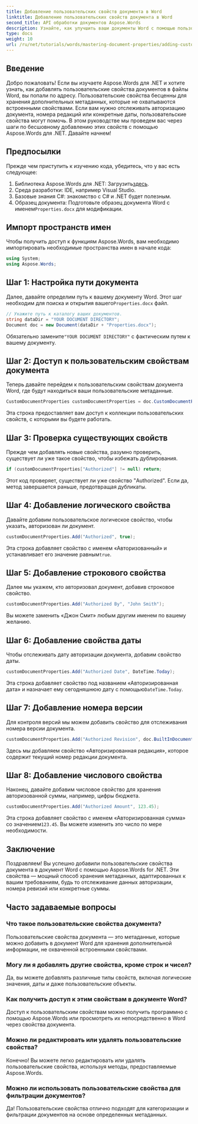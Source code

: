 ```yaml
---
title: Добавление пользовательских свойств документа в Word
linktitle: Добавление пользовательских свойств документа в Word
second_title: API обработки документов Aspose.Words
description: Узнайте, как улучшить ваши документы Word с помощью пользовательских свойств документа с помощью Aspose.Words для .NET. Это всеобъемлющее руководство проведет вас через весь процесс.
type: docs
weight: 10
url: /ru/net/tutorials/words/mastering-document-properties/adding-custom-document-properties-in-word/
---
```

## Введение

Добро пожаловать! Если вы изучаете Aspose.Words для .NET и хотите узнать, как добавлять пользовательские свойства документов в файлы Word, вы попали по адресу. Пользовательские свойства бесценны для хранения дополнительных метаданных, которые не охватываются встроенными свойствами. Если вам нужно отслеживать авторизацию документа, номера редакций или конкретные даты, пользовательские свойства могут помочь. В этом руководстве мы проведем вас через шаги по бесшовному добавлению этих свойств с помощью Aspose.Words для .NET. Давайте начнем!

## Предпосылки

Прежде чем приступить к изучению кода, убедитесь, что у вас есть следующее:

1.  Библиотека Aspose.Words для .NET: Загрузить[здесь](https://releases.aspose.com/words/net/).
2. Среда разработки: IDE, например Visual Studio.
3. Базовые знания C#: знакомство с C# и .NET будет полезным.
4.  Образец документа: Подготовьте образец документа Word с именем`Properties.docx` для модификации.

## Импорт пространств имен

Чтобы получить доступ к функциям Aspose.Words, вам необходимо импортировать необходимые пространства имен в начале кода:

```csharp
using System;
using Aspose.Words;
```

## Шаг 1: Настройка пути документа

 Далее, давайте определим путь к вашему документу Word. Этот шаг необходим для поиска и открытия вашего`Properties.docx` файл.

```csharp
// Укажите путь к каталогу ваших документов.
string dataDir = "YOUR DOCUMENT DIRECTORY";
Document doc = new Document(dataDir + "Properties.docx");
```

 Обязательно замените`"YOUR DOCUMENT DIRECTORY"` с фактическим путем к вашему документу.

## Шаг 2: Доступ к пользовательским свойствам документа

Теперь давайте перейдем к пользовательским свойствам документа Word, где будут находиться ваши пользовательские метаданные.

```csharp
CustomDocumentProperties customDocumentProperties = doc.CustomDocumentProperties;
```

Эта строка предоставляет вам доступ к коллекции пользовательских свойств, с которыми вы будете работать.

## Шаг 3: Проверка существующих свойств

Прежде чем добавлять новые свойства, разумно проверить, существует ли уже такое свойство, чтобы избежать дублирования.

```csharp
if (customDocumentProperties["Authorized"] != null) return;
```

Этот код проверяет, существует ли уже свойство "Authorized". Если да, метод завершается раньше, предотвращая дубликаты.

## Шаг 4: Добавление логического свойства

Давайте добавим пользовательское логическое свойство, чтобы указать, авторизован ли документ.

```csharp
customDocumentProperties.Add("Authorized", true);
```

 Эта строка добавляет свойство с именем «Авторизованный» и устанавливает его значение равным`true`.

## Шаг 5: Добавление строкового свойства

Далее мы укажем, кто авторизовал документ, добавив строковое свойство.

```csharp
customDocumentProperties.Add("Authorized By", "John Smith");
```

Вы можете заменить «Джон Смит» любым другим именем по вашему желанию.

## Шаг 6: Добавление свойства даты

Чтобы отслеживать дату авторизации документа, добавим свойство даты.

```csharp
customDocumentProperties.Add("Authorized Date", DateTime.Today);
```

 Эта строка добавляет свойство под названием «Авторизированная дата» и назначает ему сегодняшнюю дату с помощью`DateTime.Today`.

## Шаг 7: Добавление номера версии

Для контроля версий мы можем добавить свойство для отслеживания номера версии документа.

```csharp
customDocumentProperties.Add("Authorized Revision", doc.BuiltInDocumentProperties.RevisionNumber);
```

Здесь мы добавляем свойство «Авторизированная редакция», которое содержит текущий номер редакции документа.

## Шаг 8: Добавление числового свойства

Наконец, давайте добавим числовое свойство для хранения авторизованной суммы, например, цифры бюджета.

```csharp
customDocumentProperties.Add("Authorized Amount", 123.45);
```

 Эта строка добавляет свойство с именем «Авторизированная сумма» со значением`123.45`. Вы можете изменить это число по мере необходимости.

## Заключение

Поздравляем! Вы успешно добавили пользовательские свойства документа в документ Word с помощью Aspose.Words for .NET. Эти свойства — мощный способ хранения метаданных, адаптированных к вашим требованиям, будь то отслеживание данных авторизации, номера ревизий или конкретные суммы.

## Часто задаваемые вопросы

### Что такое пользовательские свойства документа?
Пользовательские свойства документа — это метаданные, которые можно добавить в документ Word для хранения дополнительной информации, не охваченной встроенными свойствами.

### Могу ли я добавлять другие свойства, кроме строк и чисел?
Да, вы можете добавлять различные типы свойств, включая логические значения, даты и даже пользовательские объекты.

### Как получить доступ к этим свойствам в документе Word?
Доступ к пользовательским свойствам можно получить программно с помощью Aspose.Words или просмотреть их непосредственно в Word через свойства документа.

### Можно ли редактировать или удалять пользовательские свойства?
Конечно! Вы можете легко редактировать или удалять пользовательские свойства, используя методы, предоставляемые Aspose.Words.

### Можно ли использовать пользовательские свойства для фильтрации документов?
Да! Пользовательские свойства отлично подходят для категоризации и фильтрации документов на основе определенных метаданных.